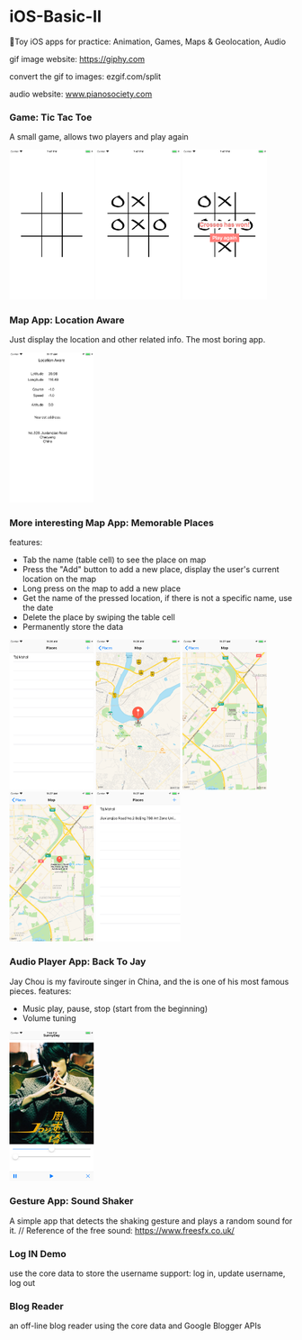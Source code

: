 # iOS-Basic-II
📱Toy iOS apps for practice: Animation, Games, Maps &amp; Geolocation, Audio

gif image website: https://giphy.com

convert the gif to images: ezgif.com/split

audio website: www.pianosociety.com

### Game: Tic Tac Toe
A small game, allows two players and play again

<img width="150" src="https://github.com/WangWurong/iOS-Basic-II/blob/master/Screenshots/tictactoe_1.png" alt="Tic Tac Toe game screenshot"/>
<img width="150" src="https://github.com/WangWurong/iOS-Basic-II/blob/master/Screenshots/tictactoe_2.png" alt="Tic Tac Toe game screenshot"/>
<img width="150" src="https://github.com/WangWurong/iOS-Basic-II/blob/master/Screenshots/tictactoe_3.png" alt="Tic Tac Toe game screenshot"/>

### Map App: Location Aware
Just display the location and other related info. The most boring app.

<img width="150" src="https://github.com/WangWurong/iOS-Basic-II/blob/master/Screenshots/location_aware.png" alt="Location Aware screenshot"/>

### More interesting Map App: Memorable Places
features:

* Tab the name (table cell) to see the place on map
* Press the "Add" button to add a new place, display the user's current location on the map
* Long press on the map to add a new place
* Get the name of the pressed location, if there is not a specific name, use the date
* Delete the place by swiping the table cell
* Permanently store the data

<img width="150" src="https://github.com/WangWurong/iOS-Basic-II/blob/master/Screenshots/memorable_places_1.png" alt="Memorable Places screenshot"/>

<img width="150" src="https://github.com/WangWurong/iOS-Basic-II/blob/master/Screenshots/memorable_places_2.png" alt="Memorable Places screenshot"/>

<img width="150" src="https://github.com/WangWurong/iOS-Basic-II/blob/master/Screenshots/memorable_places_3.png" alt="Memorable Places screenshot"/>

<img width="150" src="https://github.com/WangWurong/iOS-Basic-II/blob/master/Screenshots/memorable_places_4.png" alt="Memorable Places screenshot"/>

<img width="150" src="https://github.com/WangWurong/iOS-Basic-II/blob/master/Screenshots/memorable_places_5.png" alt="Memorable Places screenshot"/>

### Audio Player App: Back To Jay
Jay Chou is my faviroute singer in China, and the <Qing Tian> is one of his most famous pieces.
features:

* Music play, pause, stop (start from the beginning)
* Volume tuning

<img width="150" src="https://github.com/WangWurong/iOS-Basic-II/blob/master/Screenshots/back_to_jay.png" alt="Ye Hui Mei Album cover screenshot"/>

### Gesture App: Sound Shaker
A simple app that detects the shaking gesture and plays a random sound for it. //
Reference of the free sound: https://www.freesfx.co.uk/

### Log IN Demo
use the core data to store the username
support: log in, update username, log out

### Blog Reader
an off-line blog reader using the core data and Google Blogger APIs





